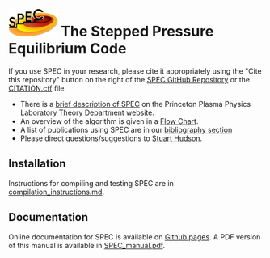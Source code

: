 # ![SPEC logo](SPEC_97x55.png) The Stepped Pressure Equilibrium Code 


If you use SPEC in your research, please cite it appropriately using the "Cite this repository" button on the right of the [SPEC GitHub Repository](https://github.com/PrincetonUniversity/SPEC) or the [CITATION.cff](https://github.com/PrincetonUniversity/SPEC/blob/master/CITATION.cff) file. 

- There is a [brief description of SPEC](https://theory.pppl.gov/research/research.php?rid=10#h5) on the Princeton Plasma Physics Laboratory [Theory Department website](https://theory.pppl.gov/). 
- An overview of the algorithm is given in a [Flow Chart](https://princetonuniversity.github.io/SPEC/docs/SPEC_flowchart.pdf).
- A list of publications using SPEC are in our [bibliography section](https://princetonuniversity.github.io/SPEC/citelist)
- Please direct questions/suggestions to [Stuart Hudson](mailto:shudson@pppl.gov?subject=spec).

## Installation
Instructions for compiling and testing SPEC are in [compilation_instructions.md](https://github.com/PrincetonUniversity/SPEC/blob/master/compilation_instructions.md).

## Documentation
Online documentation for SPEC is available on [Github pages](https://princetonuniversity.github.io/SPEC/). 
  A PDF version of this manual is available in [SPEC_manual.pdf](https://princetonuniversity.github.io/SPEC/SPEC_manual.pdf).


